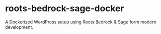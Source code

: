 # roots-bedrock-sage-docker
A Dockerized WordPress setup using Roots Bedrock &amp; Sage form modern development.
